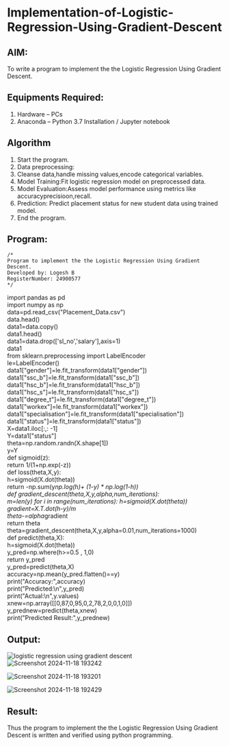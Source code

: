 # Implementation-of-Logistic-Regression-Using-Gradient-Descent

## AIM:
To write a program to implement the the Logistic Regression Using Gradient Descent.

## Equipments Required:
1. Hardware – PCs
2. Anaconda – Python 3.7 Installation / Jupyter notebook

## Algorithm
1. Start the program.
2. Data preprocessing:
3. Cleanse data,handle missing values,encode categorical variables.
4. Model Training:Fit logistic regression model on preprocessed data.
5. Model Evaluation:Assess model performance using metrics like accuracyprecisioon,recall.
6. Prediction: Predict placement status for new student data using trained model.
7. End the program.


## Program:
```
/*
Program to implement the the Logistic Regression Using Gradient Descent.
Developed by: Logesh B
RegisterNumber: 24900577
*/
```
import pandas as pd  
import numpy as np  
data=pd.read_csv("Placement_Data.csv")  
data.head()  
data1=data.copy()  
data1.head()  
data1=data.drop(['sl_no','salary'],axis=1)  
data1  
from sklearn.preprocessing import LabelEncoder  
le=LabelEncoder()  
data1["gender"]=le.fit_transform(data1["gender"])  
data1["ssc_b"]=le.fit_transform(data1["ssc_b"])  
data1["hsc_b"]=le.fit_transform(data1["hsc_b"])   
data1["hsc_s"]=le.fit_transform(data1["hsc_s"])  
data1["degree_t"]=le.fit_transform(data1["degree_t"])  
data1["workex"]=le.fit_transform(data1["workex"])  
data1["specialisation"]=le.fit_transform(data1["specialisation"])  
data1["status"]=le.fit_transform(data1["status"])  
X=data1.iloc[:,: -1]  
Y=data1["status"]  
theta=np.random.randn(X.shape[1])  
y=Y  
def sigmoid(z):  
  return 1/(1+np.exp(-z))  
def loss(theta,X,y):  
  h=sigmoid(X.dot(theta))   
  return -np.sum(y*np.log(h)+ (1-y) * np.log(1-h))  
def gradient_descent(theta,X,y,alpha,num_iterations):  
  m=len(y)
  for i in range(num_iterations):
    h=sigmoid(X.dot(theta))  
    gradient=X.T.dot(h-y)/m  
    theta-=alpha*gradient  
  return theta  
theta=gradient_descent(theta,X,y,alpha=0.01,num_iterations=1000)  
def predict(theta,X):  
  h=sigmoid(X.dot(theta))  
  y_pred=np.where(h>=0.5 , 1,0)  
  return y_pred  
y_pred=predict(theta,X)  
accuracy=np.mean(y_pred.flatten()==y)  
print("Accuracy:",accuracy)  
print("Predicted:\n",y_pred)  
print("Actual:\n",y.values)  
xnew=np.array([[0,87,0,95,0,2,78,2,0,0,1,0]])  
y_prednew=predict(theta,xnew)  
print("Predicted Result:",y_prednew)  
## Output:
![logistic regression using gradient descent](sam.png)
![Screenshot 2024-11-18 193242](https://github.com/user-attachments/assets/185db4f8-58bb-4507-8f17-2a8015811105)

![Screenshot 2024-11-18 193201](https://github.com/user-attachments/assets/1dd31831-3691-4d76-9e62-d229a8aa62d2)

![Screenshot 2024-11-18 192429](https://github.com/user-attachments/assets/7fe7573f-fd22-40ea-a2db-524e7551d594)


## Result:
Thus the program to implement the the Logistic Regression Using Gradient Descent is written and verified using python programming.

